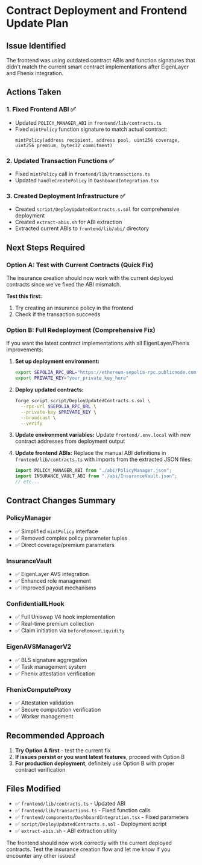 # Contract Deployment and Frontend Update Plan

## Issue Identified

The frontend was using outdated contract ABIs and function signatures that didn't match the current smart contract implementations after EigenLayer and Fhenix integration.

## Actions Taken

### 1. Fixed Frontend ABI ✅

- Updated `POLICY_MANAGER_ABI` in `frontend/lib/contracts.ts`
- Fixed `mintPolicy` function signature to match actual contract:
  ```solidity
  mintPolicy(address recipient, address pool, uint256 coverage, uint256 premium, bytes32 commitment)
  ```

### 2. Updated Transaction Functions ✅

- Fixed `mintPolicy` call in `frontend/lib/transactions.ts`
- Updated `handleCreatePolicy` in `DashboardIntegration.tsx`

### 3. Created Deployment Infrastructure ✅

- Created `script/DeployUpdatedContracts.s.sol` for comprehensive deployment
- Created `extract-abis.sh` for ABI extraction
- Extracted current ABIs to `frontend/lib/abi/` directory

## Next Steps Required

### Option A: Test with Current Contracts (Quick Fix)

The insurance creation should now work with the current deployed contracts since we've fixed the ABI mismatch.

**Test this first:**

1. Try creating an insurance policy in the frontend
2. Check if the transaction succeeds

### Option B: Full Redeployment (Comprehensive Fix)

If you want the latest contract implementations with all EigenLayer/Fhenix improvements:

1. **Set up deployment environment:**

   ```bash
   export SEPOLIA_RPC_URL="https://ethereum-sepolia-rpc.publicnode.com"
   export PRIVATE_KEY="your_private_key_here"
   ```

2. **Deploy updated contracts:**

   ```bash
   forge script script/DeployUpdatedContracts.s.sol \
     --rpc-url $SEPOLIA_RPC_URL \
     --private-key $PRIVATE_KEY \
     --broadcast \
     --verify
   ```

3. **Update environment variables:**
   Update `frontend/.env.local` with new contract addresses from deployment output

4. **Update frontend ABIs:**
   Replace the manual ABI definitions in `frontend/lib/contracts.ts` with imports from the extracted JSON files:
   ```typescript
   import POLICY_MANAGER_ABI from "./abi/PolicyManager.json";
   import INSURANCE_VAULT_ABI from "./abi/InsuranceVault.json";
   // etc...
   ```

## Contract Changes Summary

### PolicyManager

- ✅ Simplified `mintPolicy` interface
- ✅ Removed complex policy parameter tuples
- ✅ Direct coverage/premium parameters

### InsuranceVault

- ✅ EigenLayer AVS integration
- ✅ Enhanced role management
- ✅ Improved payout mechanisms

### ConfidentialILHook

- ✅ Full Uniswap V4 hook implementation
- ✅ Real-time premium collection
- ✅ Claim initiation via `beforeRemoveLiquidity`

### EigenAVSManagerV2

- ✅ BLS signature aggregation
- ✅ Task management system
- ✅ Fhenix attestation verification

### FhenixComputeProxy

- ✅ Attestation validation
- ✅ Secure computation verification
- ✅ Worker management

## Recommended Approach

1. **Try Option A first** - test the current fix
2. **If issues persist or you want latest features**, proceed with Option B
3. **For production deployment**, definitely use Option B with proper contract verification

## Files Modified

- ✅ `frontend/lib/contracts.ts` - Updated ABI
- ✅ `frontend/lib/transactions.ts` - Fixed function calls
- ✅ `frontend/components/DashboardIntegration.tsx` - Fixed parameters
- ✅ `script/DeployUpdatedContracts.s.sol` - Deployment script
- ✅ `extract-abis.sh` - ABI extraction utility

The frontend should now work correctly with the current deployed contracts. Test the insurance creation flow and let me know if you encounter any other issues!
